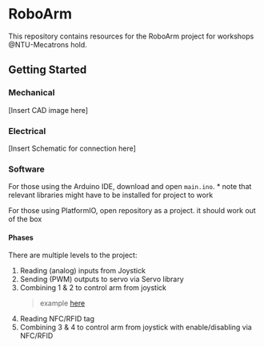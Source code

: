 # RoboArm

This repository contains resources for the RoboArm project for workshops @NTU-Mecatrons hold.

## Getting Started

### Mechanical
[Insert CAD image here]

### Electrical 
[Insert Schematic for connection here]

### Software
For those using the Arduino IDE, download and open `main.ino`.
\* note that relevant libraries might have to be installed for project to work

For those using PlatformIO, open repository as a project. it should work out of the box

#### Phases

There are multiple levels to the project:
1. Reading (analog) inputs from Joystick
2. Sending (PWM) outputs to servo via Servo library
3. Combining 1 & 2 to control arm from joystick 
    > example [here](/src/main.ino)
4. Reading NFC/RFID tag
5. Combining 3 & 4 to control arm from joystick with enable/disabling via NFC/RFID

